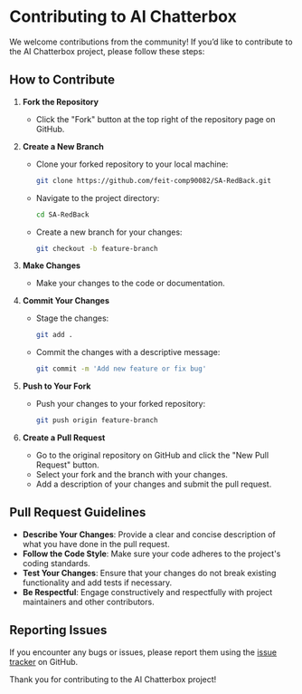 # Contributing to AI Chatterbox

We welcome contributions from the community! If you’d like to contribute to the AI Chatterbox project, please follow these steps:

## How to Contribute

1. **Fork the Repository**
   - Click the "Fork" button at the top right of the repository page on GitHub.

2. **Create a New Branch**
   - Clone your forked repository to your local machine:
     ```bash
     git clone https://github.com/feit-comp90082/SA-RedBack.git
     ```
   - Navigate to the project directory:
     ```bash
     cd SA-RedBack
     ```
   - Create a new branch for your changes:
     ```bash
     git checkout -b feature-branch
     ```

3. **Make Changes**
   - Make your changes to the code or documentation.

4. **Commit Your Changes**
   - Stage the changes:
     ```bash
     git add .
     ```
   - Commit the changes with a descriptive message:
     ```bash
     git commit -m 'Add new feature or fix bug'
     ```

5. **Push to Your Fork**
   - Push your changes to your forked repository:
     ```bash
     git push origin feature-branch
     ```

6. **Create a Pull Request**
   - Go to the original repository on GitHub and click the "New Pull Request" button.
   - Select your fork and the branch with your changes.
   - Add a description of your changes and submit the pull request.

## Pull Request Guidelines

- **Describe Your Changes**: Provide a clear and concise description of what you have done in the pull request.
- **Follow the Code Style**: Make sure your code adheres to the project's coding standards.
- **Test Your Changes**: Ensure that your changes do not break existing functionality and add tests if necessary.
- **Be Respectful**: Engage constructively and respectfully with project maintainers and other contributors.

## Reporting Issues

If you encounter any bugs or issues, please report them using the [issue tracker](https://github.com/feit-comp90082/SA-RedBack/issues) on GitHub.

Thank you for contributing to the AI Chatterbox project!